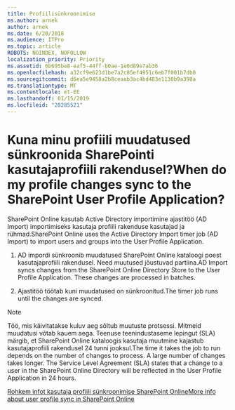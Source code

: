 ```yaml
---
title: Profiilisünkroonimise
ms.author: arnek
author: arnek
ms.date: 6/20/2018
ms.audience: ITPro
ms.topic: article
ROBOTS: NOINDEX, NOFOLLOW
localization_priority: Priority
ms.assetid: 6b695be8-eaf5-44ff-b0ae-1e0d89e7ab36
ms.openlocfilehash: a32cf9e623d1be7a2c85ef4951c6eb7f001b7db0
ms.sourcegitcommit: d6ea5e9458a2b8ceaab3ac4bd483e1130b9a398a
ms.translationtype: MT
ms.contentlocale: et-EE
ms.lasthandoff: 01/15/2019
ms.locfileid: "28285521"
---
```

# <a name="when-do-my-profile-changes-sync-to-the-sharepoint-user-profile-application"></a><span data-ttu-id="8c521-102">Kuna minu profiili muudatused sünkroonida SharePointi kasutajaprofiili rakendusel?</span><span class="sxs-lookup"><span data-stu-id="8c521-102">When do my profile changes sync to the SharePoint User Profile Application?</span></span>

<span data-ttu-id="8c521-103">SharePoint Online kasutab Active Directory importimine ajastitöö (AD Import) importimiseks kasutaja profiili rakenduse kasutajad ja rühmad.</span><span class="sxs-lookup"><span data-stu-id="8c521-103">SharePoint Online uses the Active Directory Import timer job (AD Import) to import users and groups into the User Profile Application.</span></span> 
  
1. <span data-ttu-id="8c521-p101">AD impordi sünkroonib muudatused SharePoint Online kataloogi poest kasutajaprofiili rakendusel. Need muutused jõustuvad partiina.</span><span class="sxs-lookup"><span data-stu-id="8c521-p101">AD Import syncs changes from the SharePoint Online Directory Store to the User Profile Application. These changes are processed in batches.</span></span>
    
2. <span data-ttu-id="8c521-106">Ajastitöö töötab kuni muudatused on sünkroonitud.</span><span class="sxs-lookup"><span data-stu-id="8c521-106">The timer job runs until the changes are synced.</span></span>
    
> [!NOTE]
> <span data-ttu-id="8c521-p102">Töö, mis käivitatakse kuluv aeg sõltub muutuste protsessi. Mitmeid muudatusi võtab kauem aega. Teenuse teenindustaseme lepingut (SLA) märgib, et SharePoint Online kataloogis kasutaja muutmine kajastub kasutajaprofiili rakendusel 24 tunni jooksul.</span><span class="sxs-lookup"><span data-stu-id="8c521-p102">The time it takes the job to run depends on the number of changes to process. A large number of changes takes longer. The Service Level Agreement (SLA) states that a change to a user in the SharePoint Online Directory will be reflected in the User Profile Application in 24 hours.</span></span> 
  
[<span data-ttu-id="8c521-110">Rohkem infot kasutaja profiili sünkroonimise SharePoint Online</span><span class="sxs-lookup"><span data-stu-id="8c521-110">More info about user profile sync in SharePoint Online</span></span>](https://go.microsoft.com/fwlink/?linkid=875671)
  

